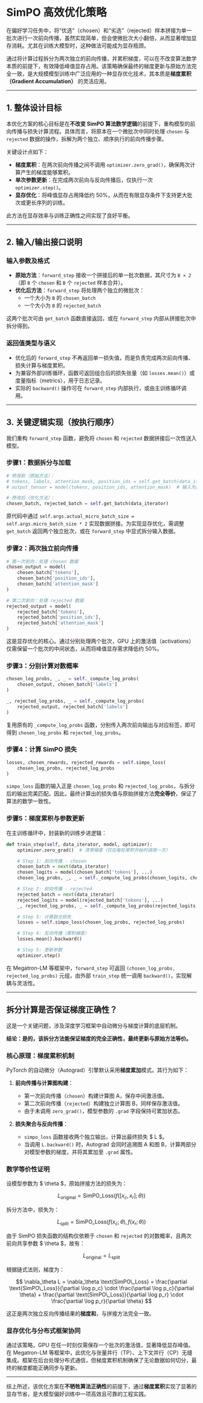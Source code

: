 # SimPO 高效优化策略

在偏好学习任务中，将“优选”（chosen）和“劣选”（rejected）样本拼接为单一批次进行一次前向传播，虽然实现简单，但会使微批次大小翻倍，从而显著增加显存消耗。尤其在训练大模型时，这种做法可能成为显存瓶颈。

通过将计算过程拆分为两次独立的前向传播，并累积梯度，可以在不改变算法数学本质的前提下，有效降低峰值显存占用。该策略确保最终的梯度更新与原始方法完全一致，是大规模模型训练中广泛应用的一种显存优化技术，其本质是**梯度累积（Gradient Accumulation）** 的灵活应用。

---

## 1. 整体设计目标

本优化方案的核心目标是在**不改变 SimPO 算法数学逻辑**的前提下，重构模型的前向传播与损失计算流程。具体而言，将原本在一个微批次中同时处理 `chosen` 与 `rejected` 数据的操作，拆解为两个独立、顺序执行的前向传播步骤。

关键设计点如下：

- **梯度累积**：在两次前向传播之间不调用 `optimizer.zero_grad()`，确保两次计算产生的梯度能够累积。
- **单次参数更新**：在完成两次前向与反向传播后，仅执行一次 `optimizer.step()`。
- **显存优化**：将峰值显存占用降低约 50%，从而在有限显存条件下支持更大批次或更长序列的训练。

此方法在显存效率与训练正确性之间实现了良好平衡。

---

## 2. 输入/输出接口说明

### **输入参数及格式**

- **原始方法**：`forward_step` 接收一个拼接后的单一批次数据，其尺寸为 `B × 2`（即 `B` 个 `chosen` 和 `B` 个 `rejected` 样本合并）。
- **优化后方法**：`forward_step` 将处理两个独立的微批次：
  - 一个大小为 `B` 的 `chosen_batch`
  - 一个大小为 `B` 的 `rejected_batch`

这两个批次可由 `get_batch` 函数直接返回，或在 `forward_step` 内部从拼接批次中拆分得到。

### **返回值类型与语义**

- 优化后的 `forward_step` 不再返回单一损失值，而是负责完成两次前向传播、损失计算与梯度累积。
- 为兼容外部训练循环，函数可返回组合后的损失张量（如 `losses.mean()`）或度量指标（metrics），用于日志记录。
- 实际的 `backward()` 操作可在 `forward_step` 内部执行，或由主训练循环调用。

---

## 3. 关键逻辑实现（按执行顺序）

我们重构 `forward_step` 函数，避免将 `chosen` 和 `rejected` 数据拼接后一次性送入模型。

### **步骤1：数据拆分与加载**

```python
# 修改前（原始方法）：
# tokens, labels, attention_mask, position_ids = self.get_batch(data_iterator)
# output_tensor = model(tokens, position_ids, attention_mask)  # 输入为拼接批次

# 修改后（优化方法）：
chosen_batch, rejected_batch = self.get_batch(data_iterator)
```

原代码中通过 `self.args.actual_micro_batch_size = self.args.micro_batch_size * 2` 实现数据拼接。为实现显存优化，需调整 `get_batch` 返回两个独立批次，或在 `forward_step` 中显式拆分输入数据。

### **步骤2：两次独立前向传播**

```python
# 第一次前向：处理 chosen 数据
chosen_output = model(
    chosen_batch['tokens'],
    chosen_batch['position_ids'],
    chosen_batch['attention_mask']
)

# 第二次前向：处理 rejected 数据
rejected_output = model(
    rejected_batch['tokens'],
    rejected_batch['position_ids'],
    rejected_batch['attention_mask']
)
```

这是显存优化的核心。通过分别处理两个批次，GPU 上的激活值（activations）仅需保留一个批次的中间状态，从而将峰值显存需求降低约 50%。

### **步骤3：分别计算对数概率**

```python
chosen_log_probs, _, _ = self._compute_log_probs(
    chosen_output, chosen_batch['labels']
)

_, rejected_log_probs, _ = self._compute_log_probs(
    rejected_output, rejected_batch['labels']
)
```

复用原有的 `_compute_log_probs` 函数，分别传入两次前向输出与对应标签，即可得到 `chosen_log_probs` 和 `rejected_log_probs`。

### **步骤4：计算 SimPO 损失**

```python
losses, chosen_rewards, rejected_rewards = self.simpo_loss(
    chosen_log_probs, rejected_log_probs
)
```

`simpo_loss` 函数的输入正是 `chosen_log_probs` 和 `rejected_log_probs`，与拆分后的输出完美匹配。因此，最终计算出的损失值与原始拼接方法**完全等价**，保证了算法的数学一致性。

### **步骤5：梯度累积与参数更新**

在主训练循环中，封装新的训练步进逻辑：

```python
def train_step(self, data_iterator, model, optimizer):
    optimizer.zero_grad()  # 清零梯度（仅在每轮累积开始时调用一次）

    # Step 1: 前向传播 - chosen
    chosen_batch = next(data_iterator)
    chosen_logits = model(chosen_batch['tokens'], ...)
    chosen_log_probs, _, _ = self._compute_log_probs(chosen_logits, chosen_batch['labels'])

    # Step 2: 前向传播 - rejected
    rejected_batch = next(data_iterator)
    rejected_logits = model(rejected_batch['tokens'], ...)
    _, rejected_log_probs, _ = self._compute_log_probs(rejected_logits, rejected_batch['labels'])

    # Step 3: 计算联合损失
    losses = self.simpo_loss(chosen_log_probs, rejected_log_probs)

    # Step 4: 反向传播（累积梯度）
    losses.mean().backward()

    # Step 5: 更新参数
    optimizer.step()
```

在 Megatron-LM 等框架中，`forward_step` 可返回 `(chosen_log_probs, rejected_log_probs)` 元组，由外部 `train_step` 统一调用 `backward()`，实现解耦与灵活性。

---

## 拆分计算是否保证梯度正确性？

这是一个关键问题，涉及深度学习框架中自动微分与梯度计算的底层机制。

**结论：是的，该拆分方法能保证梯度的完全正确性，最终更新与原始方法等价。**

### **核心原理：梯度累积机制**

PyTorch 的自动微分（Autograd）引擎默认采用**梯度累加**模式。其行为如下：

1. **前向传播与计算图构建**：
   - 第一次前向传播（`chosen`）构建计算图 A，保存中间激活值。
   - 第二次前向传播（`rejected`）构建独立计算图 B，同样保存激活值。
   - 由于未调用 `zero_grad()`，模型参数的 `.grad` 字段保持可累加状态。

2. **损失聚合与反向传播**：
   - `simpo_loss` 函数接收两个独立输出，计算出最终损失 $ L $。
   - 当调用 `L.backward()` 时，Autograd 会同时追溯图 A 和图 B，计算两部分对模型参数的梯度，并将其累加至 `.grad` 属性。

### **数学等价性证明**

设模型参数为 $ \theta $，原始拼接方法的损失为：

$$
L_{\text{original}} = \text{SimPO\_Loss}\left(f([x_c, x_r]; \theta)\right)
$$

拆分方法中，损失为：

$$
L_{\text{split}} = \text{SimPO\_Loss}\left(f(x_c; \theta), f(x_r; \theta)\right)
$$

由于 SimPO 损失函数的结构仅依赖于 `chosen` 和 `rejected` 的对数概率，且两次前向共享参数 $ \theta $，故有：

$$
L_{\text{original}} = L_{\text{split}}
$$

根据链式法则，梯度为：

$$
\nabla_\theta L = \nabla_\theta \text{SimPO\_Loss} = \frac{\partial \text{SimPO\_Loss}}{\partial \log p_c} \cdot \frac{\partial \log p_c}{\partial \theta} + \frac{\partial \text{SimPO\_Loss}}{\partial \log p_r} \cdot \frac{\partial \log p_r}{\partial \theta}
$$

这正是两次独立反向传播结果的**梯度和**，与拼接方法完全一致。

### **显存优化与分布式框架协同**

通过该策略，GPU 在任一时刻仅需保存一个批次的激活值，显著降低显存峰值。在 Megatron-LM 等框架中，此优化与张量并行（TP）、上下文并行（CP）无缝集成。框架在后台处理分布式通信，但梯度累积机制确保了无论数据如何切分，最终的梯度都能正确同步与更新。

---

综上所述，该优化方案在**不牺牲算法正确性**的前提下，通过**梯度累积**实现了显著的显存节省，是大模型偏好训练中一项高效且可靠的工程实践。